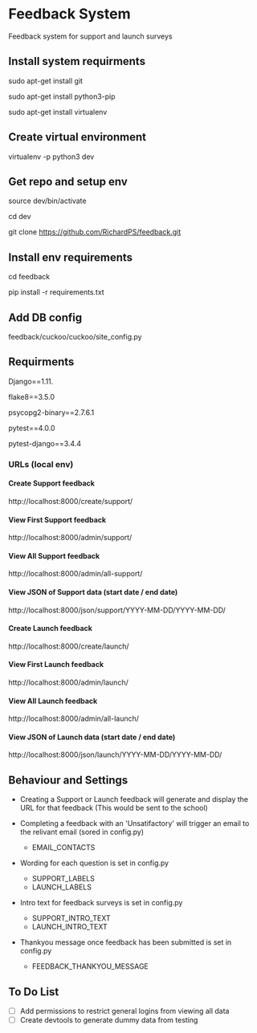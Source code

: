 # Feedback System

Feedback system for support and launch surveys

## Install system requirments

sudo apt-get install git

sudo apt-get install python3-pip

sudo apt-get install virtualenv

## Create virtual environment

virtualenv -p python3 dev

## Get repo and setup env

source dev/bin/activate

cd dev

git clone https://github.com/RichardPS/feedback.git

## Install env requirements

cd feedback

pip install -r requirements.txt

## Add DB config

feedback/cuckoo/cuckoo/site_config.py

## Requirments

Django==1.11.

flake8==3.5.0

psycopg2-binary==2.7.6.1

pytest==4.0.0

pytest-django==3.4.4

### URLs (local env)

#### Create Support feedback

http://localhost:8000/create/support/

#### View First Support feedback

http://localhost:8000/admin/support/

#### View All Support feedback

http://localhost:8000/admin/all-support/

#### View JSON of Support data (start date / end date)

http://localhost:8000/json/support/YYYY-MM-DD/YYYY-MM-DD/

#### Create Launch feedback

http://localhost:8000/create/launch/

#### View First Launch feedback

http://localhost:8000/admin/launch/

#### View All Launch feedback

http://localhost:8000/admin/all-launch/

#### View JSON of Launch data (start date / end date)

http://localhost:8000/json/launch/YYYY-MM-DD/YYYY-MM-DD/


## Behaviour and Settings

* Creating a Support or Launch feedback will generate and display the URL for that feedback (This would be sent to the school)

* Completing a feedback with an 'Unsatifactory' will trigger an email to the relivant email (sored in config.py)
    * EMAIL_CONTACTS

* Wording for each question is set in config.py
    * SUPPORT_LABELS
    * LAUNCH_LABELS

* Intro text for feedback surveys is set in config.py
    * SUPPORT_INTRO_TEXT
    * LAUNCH_INTRO_TEXT

* Thankyou message once feedback has been submitted is set in config.py
    * FEEDBACK_THANKYOU_MESSAGE


## To Do List

- [ ] Add permissions to restrict general logins from viewing all data
- [ ] Create devtools to generate dummy data from testing
